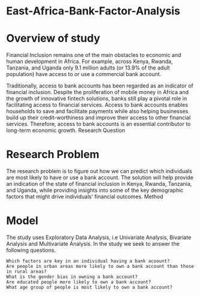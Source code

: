 # East-Africa-Bank-Factor-Analysis
# Overview of study

Financial Inclusion remains one of the main obstacles to economic and human development in Africa. For example, across Kenya, Rwanda, Tanzania, and Uganda only 9.1 million adults (or 13.9% of the adult population) have access to or use a commercial bank account.

Traditionally, access to bank accounts has been regarded as an indicator of financial inclusion. Despite the proliferation of mobile money in Africa and the growth of innovative fintech solutions, banks still play a pivotal role in facilitating access to financial services. Access to bank accounts enables households to save and facilitate payments while also helping businesses build up their credit-worthiness and improve their access to other financial services. Therefore, access to bank accounts is an essential contributor to long-term economic growth.
Research Question
# Research Problem
The research problem is to figure out how we can predict which individuals are most likely to have or use a bank account. The solution will help provide an indication of the state of financial inclusion in Kenya, Rwanda, Tanzania, and Uganda, while providing insights into some of the key demographic factors that might drive individuals’ financial outcomes.
Method

# Model
The study uses Exploratory Data Analysis, i.e Univariate Analysis, Bivariate Analysis and Multivariate Analysis. In the study we seek to answer the following questions.

    Which factors are key in an individual having a bank acoount?
    Are people in urban areas more likely to own a bank account than those in rural areas?
    What is the gender bias in owning a bank account?
    Are educated people more likely to own a bank account?
    What age group of people is most likely to own a bank account?
    
